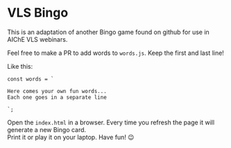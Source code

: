 # VLS Bingo

This is an adaptation of another Bingo game found on github for use in AIChE
VLS webinars.

Feel free to make a PR to add words to `words.js`. Keep the first and last line!

Like this:
```
const words = `

Here comes your own fun words...
Each one goes in a separate line

`;
```

Open the `index.html` in a browser. Every time you refresh the page it will generate a new Bingo card.  
Print it or play it on your laptop. Have fun! :wink:
